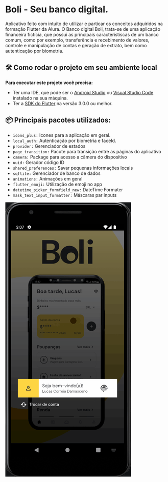 # Boli - Seu banco digital.

Aplicativo feito com intuito de utilizar e particar os conceitos adquiridos na formação Flutter da Alura.
O Banco digital Boli, trata-se de uma aplicação financeira fictícia, que possui as principais característiscas de um banco comum, como por exemplo, transferência e recebimento de valores, controle e manipulação de contas e geração de extrato, bem como autenticação por biometria.

## 🛠️ Como rodar o projeto em seu ambiente local

**Para executar este projeto você precisa:**

- Ter uma IDE, que pode ser o  [Android Studio](https://developer.android.com/) ou [Visual Studio Code](https://code.visualstudio.com/) instalado na sua máquina.
- Ter a [SDK do Flutter](https://docs.flutter.dev/get-started/install) na versão 3.0.0 ou melhor.



## 📦 Principais pacotes utilizados:
- `icons_plus:` Icones para a aplicação em geral.
- `local_auth:` Autenticação por biometria e faceId.
- `provider:` Gerenciador de estados
- `page_transition:` Pacote para transição entre as páginas do aplicativo
- `camera:` Package para acesso a câmera do dispositivo
- `uuid:` Gerador código ID
- `shared_preferences:` Savar pequenas informações locais
- `sqflite:` Gerenciador de banco de dados
- `animations:` Animações em geral
- `flutter_emoji:` Utilização de emoji no app
- `datetime_picker_formfield_new:` DateTime Formater
- `mask_text_input_formatter:` Máscaras par inputs

![Boli -  Seu banco digital](/assets/gifs/app-home.gif.gif)

